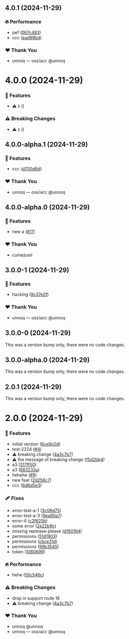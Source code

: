 ## 4.0.1 (2024-11-29)

### 🔥 Performance

- pef ([067c483](https://github.com/unnoq/unnoq-monorepo-release-playground/commit/067c483))
- ccc ([ead89bd](https://github.com/unnoq/unnoq-monorepo-release-playground/commit/ead89bd))

### ❤️ Thank You

- unnoq — oss/acc @unnoq

# 4.0.0 (2024-11-29)

### 🚀 Features

- ⚠️  s ([](https://github.com/unnoq/unnoq-monorepo-release-playground/commit/))

### ⚠️  Breaking Changes

- ⚠️  s ([](https://github.com/unnoq/unnoq-monorepo-release-playground/commit/))

## 4.0.0-alpha.1 (2024-11-29)

### 🚀 Features

- ccc ([d700d6d](https://github.com/unnoq/unnoq-monorepo-release-playground/commit/d700d6d))

### ❤️ Thank You

- unnoq — oss/acc @unnoq

## 4.0.0-alpha.0 (2024-11-29)

### 🚀 Features

- new a ([#17](https://github.com/unnoq/unnoq-monorepo-release-playground/pull/17))

### ❤️ Thank You

- cumazusii

## 3.0.0-1 (2024-11-29)

### 🚀 Features

- hacking ([9c37e2f](https://github.com/unnoq/unnoq-monorepo-release-playground/commit/9c37e2f))

### ❤️ Thank You

- unnoq — oss/acc @unnoq

## 3.0.0-0 (2024-11-29)

This was a version bump only, there were no code changes.

## 3.0.0-alpha.0 (2024-11-29)

This was a version bump only, there were no code changes.

## 2.0.1 (2024-11-29)

This was a version bump only, there were no code changes.

# 2.0.0 (2024-11-29)

### 🚀 Features

- initial version ([6ce9c0d](https://github.com/unnoq/unnoq-monorepo-release-playground/commit/6ce9c0d))
- test-2224 ([#4](https://github.com/unnoq/unnoq-monorepo-release-playground/pull/4))
- ⚠️  breaking change ([4a3c7b7](https://github.com/unnoq/unnoq-monorepo-release-playground/commit/4a3c7b7))
- ⚠️  the message of breaking change ([f5d2bb4](https://github.com/unnoq/unnoq-monorepo-release-playground/commit/f5d2bb4))
- a3 ([317ff50](https://github.com/unnoq/unnoq-monorepo-release-playground/commit/317ff50))
- a3 ([683233a](https://github.com/unnoq/unnoq-monorepo-release-playground/commit/683233a))
- hehehe ([#9](https://github.com/unnoq/unnoq-monorepo-release-playground/pull/9))
- new feat ([2d256c7](https://github.com/unnoq/unnoq-monorepo-release-playground/commit/2d256c7))
- ccc ([6d6d5e3](https://github.com/unnoq/unnoq-monorepo-release-playground/commit/6d6d5e3))

### 🩹 Fixes

- error-test-a-1 ([3c06d75](https://github.com/unnoq/unnoq-monorepo-release-playground/commit/3c06d75))
- error-test-a-3 ([9ea90a7](https://github.com/unnoq/unnoq-monorepo-release-playground/commit/9ea90a7))
- error-4 ([c2f625b](https://github.com/unnoq/unnoq-monorepo-release-playground/commit/c2f625b))
- some error ([2e22b9c](https://github.com/unnoq/unnoq-monorepo-release-playground/commit/2e22b9c))
- missing replease-please ([d180194](https://github.com/unnoq/unnoq-monorepo-release-playground/commit/d180194))
- permissions ([51d1903](https://github.com/unnoq/unnoq-monorepo-release-playground/commit/51d1903))
- permissions ([cbce31d](https://github.com/unnoq/unnoq-monorepo-release-playground/commit/cbce31d))
- permissions ([99b3545](https://github.com/unnoq/unnoq-monorepo-release-playground/commit/99b3545))
- token ([1080699](https://github.com/unnoq/unnoq-monorepo-release-playground/commit/1080699))

### 🔥 Performance

- hehe ([55c546c](https://github.com/unnoq/unnoq-monorepo-release-playground/commit/55c546c))

### ⚠️  Breaking Changes

- drop in support node 18
- ⚠️  breaking change ([4a3c7b7](https://github.com/unnoq/unnoq-monorepo-release-playground/commit/4a3c7b7))

### ❤️ Thank You

- unnoq @unnoq
- unnoq — oss/acc @unnoq